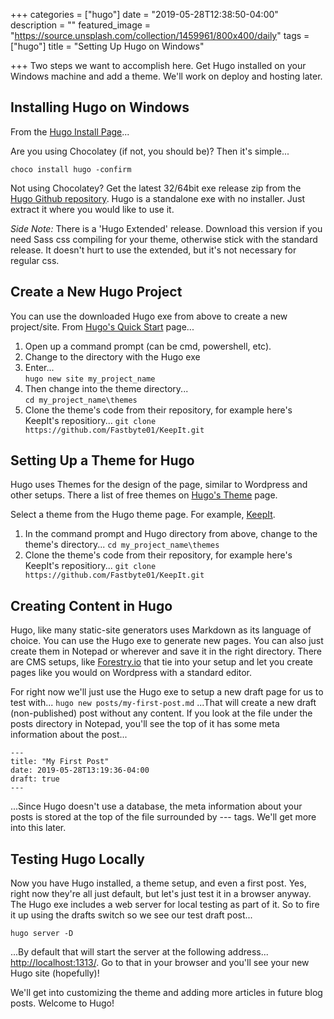 +++
categories = ["hugo"]
date = "2019-05-28T12:38:50-04:00"
description = ""
featured_image = "https://source.unsplash.com/collection/1459961/800x400/daily"
tags = ["hugo"]
title = "Setting Up Hugo on Windows"

+++
Two steps we want to accomplish here. Get Hugo installed on your Windows machine and add a theme. We'll work on deploy and hosting later.

## Installing Hugo on Windows

From the [Hugo Install Page](https://gohugo.io/getting-started/installing/#chocolatey-windows)...

Are you using Chocolatey (if not, you should be)? Then it's simple...

`choco install hugo -confirm`

Not using Chocolatey? Get the latest 32/64bit exe release zip from the [Hugo Github repository](https://github.com/gohugoio/hugo/releases). Hugo is a standalone exe with no installer. Just extract it where you would like to use it.

_Side Note:_ There is a 'Hugo Extended' release. Download this version if you need Sass css compiling for your theme, otherwise stick with the standard release. It doesn't hurt to use the extended, but it's not necessary for regular css.

## Create a New Hugo Project

You can use the downloaded Hugo exe from above to create a new project/site. From [Hugo's Quick Start](https://gohugo.io/getting-started/quick-start/) page...

1. Open up a command prompt (can be cmd, powershell, etc).
2. Change to the directory with the Hugo exe
3. Enter...  
   `hugo new site my_project_name`
4. Then change into the theme directory...  
   `cd my_project_name\themes`
5. Clone the theme's code from their repository, for example here's KeepIt's repositiory...
   `git clone https://github.com/Fastbyte01/KeepIt.git`

## Setting Up a Theme for Hugo

Hugo uses Themes for the design of the page, similar to Wordpress and other setups. There a list of free themes on [Hugo's Theme](https://themes.gohugo.io/) page.

Select a theme from the Hugo theme page. For example, [KeepIt](https://themes.gohugo.io/keepit/).

1. In the command prompt and Hugo directory from above, change to the  theme's directory...
   `cd my_project_name\themes`
2. Clone the theme's code from their repository, for example here's KeepIt's repositiory...
   `git clone https://github.com/Fastbyte01/KeepIt.git`

## Creating Content in Hugo

Hugo, like many static-site generators uses Markdown as its language of choice. You can use the Hugo exe to generate new pages. You can also just create them in Notepad or wherever and save it in the right directory. There are CMS setups, like [Forestry.io](https://forestry.io/) that tie into your setup and let you create pages like you would on Wordpress with a standard editor.

For right now we'll just use the Hugo exe to setup a new draft page for us to test with...
`hugo new posts/my-first-post.md`
...That will create a new draft (non-published) post without any content. If you look at the file under the posts directory in Notepad, you'll see the top of it has some meta information about the post...
```
---
title: "My First Post"
date: 2019-05-28T13:19:36-04:00
draft: true
---
```
...Since Hugo doesn't use a database, the meta information about your posts is stored at the top of the file surrounded by --- tags. We'll get more into this later.

## Testing Hugo Locally

Now you have Hugo installed, a theme setup, and even a first post. Yes, right now they're all just default, but let's just test it in a browser anyway. The Hugo exe includes a web server for local testing as part of it. So to fire it up using the drafts switch so we see our test draft post...

`hugo server -D`

...By default that will start the server at the following address...
[http://localhost:1313/](http://localhost:1313/). Go to that in your browser and you'll see your new Hugo site (hopefully)!

We'll get into customizing the theme and adding more articles in future blog posts. Welcome to Hugo!
